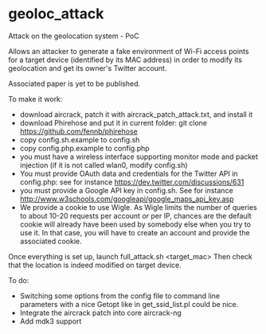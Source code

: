 geoloc_attack
=============

Attack on the geolocation system - PoC

Allows an attacker to generate a fake environment of Wi-Fi access
points for a target device (identified by its MAC address) in order to
modify its geolocation and get its owner's Twitter account.

Associated paper is yet to be published.

To make it work:
- download aircrack, patch it with aircrack_patch_attack.txt, and install it
- download Phirehose and put it in current folder:
  git clone https://github.com/fennb/phirehose
- copy config.sh.example to config.sh
- copy config.php.example to config.php
- you must have a wireless interface supporting monitor mode and packet
  injection (if it is not called wlan0, modify config.sh)
- You must provide OAuth data and credentials for the Twitter API in
  config.php: see for instance https://dev.twitter.com/discussions/631
- you must provide a Google API key in config.sh. See for instance
  http://www.w3schools.com/googleapi/google_maps_api_key.asp
- We provide a cookie to use Wigle. As Wigle limits the number of queries to
  about 10-20 requests per account *or* per IP, chances are the default cookie
  will already have been used by somebody else when you try to use it. In that
  case, you will have to create an account and provide the associated cookie.

Once everything is set up, launch full_attack.sh <lat> <long> <target_mac>
Then check that the location is indeed modified on target device.

To do:
- Switching some options from the config file to command line parameters with
  a nice Getopt like in get_ssid_list.pl could be nice.
- Integrate the aircrack patch into core aircrack-ng
- Add mdk3 support
